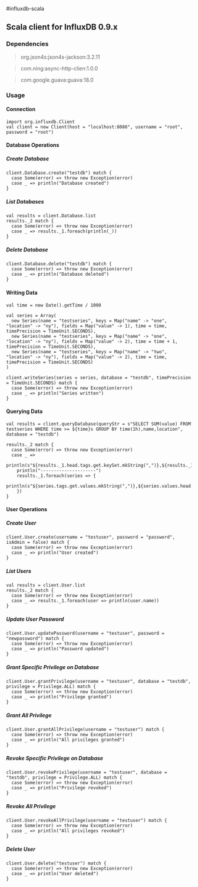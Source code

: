 #influxdb-scala

## Scala client for InfluxDB 0.9.x

### Dependencies
>org.json4s:json4s-jackson:3.2.11

>com.ning:async-http-clien:1.0.0

>com.google.guava:guava:18.0

### Usage

#### Connection
```
import org.influxdb.Client
val client = new Client(host = "localhost:8086", username = "root", password = "root")
```

#### Database Operations
##### Create Database
```
client.Database.create("testdb") match {
  case Some(error) => throw new Exception(error)
  case _ => println("Database created")
}
```

##### List Databases
```
val results = client.Database.list
results._2 match {
  case Some(error) => throw new Exception(error)
  case _ => results._1.foreach(println(_))
}
```

##### Delete Database
```
client.Database.delete("testdb") match {
  case Some(error) => throw new Exception(error)
  case _ => println("Database deleted")
}
```

#### Writing Data
```
val time = new Date().getTime / 1000

val series = Array(
  new Series(name = "testseries", keys = Map("name" -> "one", "location" -> "ny"), fields = Map("value" -> 1), time = time, timePrecision = TimeUnit.SECONDS),
  new Series(name = "testseries", keys = Map("name" -> "one", "location" -> "ny"), fields = Map("value" -> 2), time = time + 1, timePrecision = TimeUnit.SECONDS),
  new Series(name = "testseries", keys = Map("name" -> "two", "location" -> "ny"), fields = Map("value" -> 2), time = time, timePrecision = TimeUnit.SECONDS)
)

client.writeSeries(series = series, database = "testdb", timePrecision = TimeUnit.SECONDS) match {
  case Some(error) => throw new Exception(error)
  case _ => println("Series written")
}
```

#### Querying Data
```
val results = client.queryDatabase(queryStr = s"SELECT SUM(value) FROM testseries WHERE time >= ${time}s GROUP BY time(1h),name,location", database = "testdb")

results._2 match {
  case Some(error) => throw new Exception(error)
  case _ =>
    println(s"${results._1.head.tags.get.keySet.mkString(",")},${results._1.head.columns.mkString(",")}")
    println("---------------------")
    results._1.foreach(series => {
      println(s"${series.tags.get.values.mkString(",")},${series.values.head.mkString(",")}")
    })
}
```

#### User Operations
##### Create User
```
client.User.create(username = "testuser", password = "password", isAdmin = false) match {
  case Some(error) => throw new Exception(error)
  case _ => println("User created")
}
```

##### List Users
```
val results = client.User.list
results._2 match {
  case Some(error) => throw new Exception(error)
  case _ => results._1.foreach(user => println(user.name))
}
```

##### Update User Password
```
client.User.updatePassword(username = "testuser", password = "newpassword") match {
  case Some(error) => throw new Exception(error)
  case _ => println("Password updated")
}
```

##### Grant Specific Privilege on Database
```
client.User.grantPrivilege(username = "testuser", database = "testdb", privilege = Privilege.ALL) match {
  case Some(error) => throw new Exception(error)
  case _ => println("Privilege granted")
}
```

##### Grant All Privilege
```
client.User.grantAllPrivilege(username = "testuser") match {
  case Some(error) => throw new Exception(error)
  case _ => println("All privileges granted")
}
```

##### Revoke Specific Privilege on Database
```
client.User.revokePrivilege(username = "testuser", database = "testdb", privilege = Privilege.ALL) match {
  case Some(error) => throw new Exception(error)
  case _ => println("Privilege revoked")
}
```

##### Revoke All Privilege
```
client.User.revokeAllPrivilege(username = "testuser") match {
  case Some(error) => throw new Exception(error)
  case _ => println("All privileges revoked")
}
```

##### Delete User
```
client.User.delete("testuser") match {
  case Some(error) => throw new Exception(error)
  case _ => println("User deleted")
}
```
